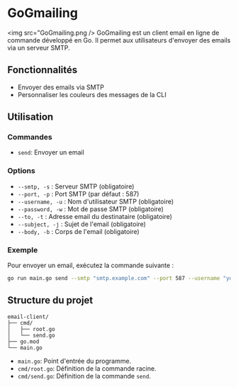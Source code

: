 
# GoGmailing
<img src="GoGmailing.png />
GoGmailing est un client email en ligne de commande développé en Go. Il permet aux utilisateurs d'envoyer des emails via un serveur SMTP.

## Fonctionnalités

- Envoyer des emails via SMTP
- Personnaliser les couleurs des messages de la CLI


## Utilisation

### Commandes

- `send`: Envoyer un email

### Options

- `--smtp, -s` : Serveur SMTP (obligatoire)
- `--port, -p` : Port SMTP (par défaut : 587)
- `--username, -u` : Nom d'utilisateur SMTP (obligatoire)
- `--password, -w` : Mot de passe SMTP (obligatoire)
- `--to, -t` : Adresse email du destinataire (obligatoire)
- `--subject, -j` : Sujet de l'email (obligatoire)
- `--body, -b` : Corps de l'email (obligatoire)

### Exemple

Pour envoyer un email, exécutez la commande suivante :

```sh
go run main.go send --smtp "smtp.example.com" --port 587 --username "your_email@example.com" --password "yourpassword" --to "recipient@example.com" --subject "Hello" --body "This is a test email."
```

## Structure du projet

```plaintext
email-client/
├── cmd/
│   ├── root.go
│   └── send.go
├── go.mod
└── main.go
```

- `main.go`: Point d'entrée du programme.
- `cmd/root.go`: Définition de la commande racine.
- `cmd/send.go`: Définition de la commande `send`.
